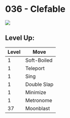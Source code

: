 # 036 - Clefable
![][036]

## Level Up:

Level | Move
---   | ---
  1   | Soft-Boiled
  1   | Teleport
  1   | Sing
  1   | Double Slap
  1   | Minimize
  1   | Metronome
 37   | Moonblast



[036]: /img/pokemon/036.png
